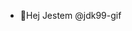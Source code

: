 - 👋Hej Jestem @jdk99-gif

<!---
jdk99-gif/jdk99-gif is a ✨ special ✨ repository because its `README.md` (this file) appears on your GitHub profile.
You can click the Preview link to take a look at your changes.
--->

